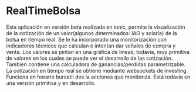 ﻿# RealTimeBolsa
 Esta aplicación en versión beta realizada en ionic, permite la visualización de la cotización de un valor(algunos determinados: IAG y solaria) de la bolsa en tiempo real. Se le ha incorporado una monitorización con indicadores técnicos que calculan e intentan dar señales de compra y venta. Los valores se pintan en una gráfica de lineas, todavía, muy primitiva de valores en los cuales se puede ver el desarrollo de las cotización. Tambien contiene una calculadora de ganancias/perdidas parametrizable. La cotización en tiempo real se obtiene mediante websockets de investing. Funciona en horario bursatil des la acciones que monitoriza. Está todavía en una versión primitiva y en desarrollo. 
